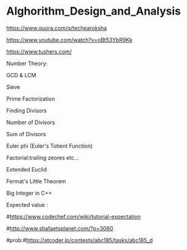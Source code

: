 # Alghorithm_Design_and_Analysis

https://www.quora.com/q/techparoksha

https://www.youtube.com/watch?v=oBt53YbR9Kk

https://www.tushers.com/

Number Theory:

GCD & LCM

Sieve

Prime Factorization

Finding Divisors

Number of Divisors

Sum of Divisors

Euler phi (Euler's Totient Function)

Factorial:trailing zeores etc...

Extended Euclid

Fermat's Little Theorem

Big Integer in C++

Expected value :

#https://www.codechef.com/wiki/tutorial-expectation

#http://www.shafaetsplanet.com/?p=3060

#prob:#https://atcoder.jp/contests/abc185/tasks/abc185_d


